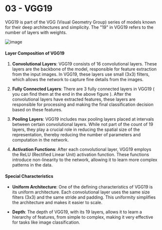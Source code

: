 # 03 - VGG19

VGG19 is part of the VGG (Visual Geometry Group) series of models known for their deep architectures and simplicity. The "19" in VGG19 refers to the number of layers with weights.

![image](https://github.com/Jerome-Joseph-1/Convolutional-Neural-Networks-An-Introduction/assets/82434071/8551b32e-ed74-4d96-84f9-29768de15001)

#### Layer Composition of VGG19
1. **Convolutional Layers**: VGG19 consists of 16 convolutional layers. These layers are the backbone of the model, responsible for feature extraction from the input images. In VGG19, these layers use small (3x3) filters, which allows the network to capture fine details from the images.

2. **Fully Connected Layers**: There are 3 fully connected layers in VGG19 ( you can find them at the end in the above figure ). After the convolutional layers have extracted features, these layers are responsible for processing and making the final classification decision based on these features.

3. **Pooling Layers**: VGG19 includes max pooling layers placed at intervals between certain convolutional layers. While not part of the count of 19 layers, they play a crucial role in reducing the spatial size of the representation, thereby reducing the number of parameters and computation in the network.

4. **Activation Functions**: After each convolutional layer, VGG19 employs the ReLU (Rectified Linear Unit) activation function. These functions introduce non-linearity to the network, allowing it to learn more complex patterns in the data.

#### Special Characteristics

- **Uniform Architecture**: One of the defining characteristics of VGG19 is its uniform architecture. Each convolutional layer uses the same size filters (3x3) and the same stride and padding. This uniformity simplifies the architecture and makes it easier to scale.

- **Depth**: The depth of VGG19, with its 19 layers, allows it to learn a hierarchy of features, from simple to complex, making it very effective for tasks like image classification.
